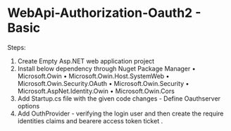 # WebApi-Authorization-Oauth2 - Basic


Steps:
1. Create Empty Asp.NET web application project
2. Install below dependency through Nuget Package Manager
    •	Microsoft.Owin
    •	Microsoft.Owin.Host.SystemWeb
    •	Microsoft.Owin.Security.OAuth
    •	Microsoft.Owin.Security
    •	Microsoft.AspNet.Identity.Owin
    •	Microsoft.Owin.Cors
3. Add Startup.cs file with the given code changes - Define Oauthserver options
4. Add OuthProvider - verifying the login user and then create the require identities claims and bearere access token ticket .
